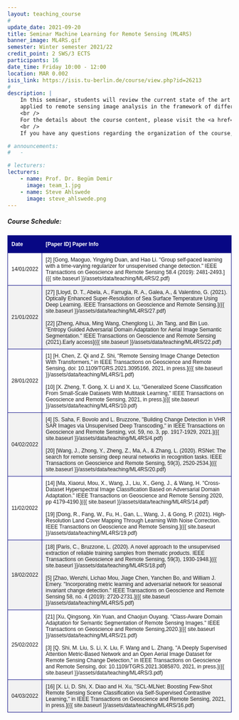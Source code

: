 ```yaml
---
layout: teaching_course
#
update_date: 2021-09-20
title: Seminar Machine Learning for Remote Sensing (ML4RS)
banner_image: ML4RS.gif
semester: Winter semester 2021/22
credit_point: 2 SWS/3 ECTS
participants: 16
date_time: Friday 10:00 - 12:00
location: MAR 0.002
isis_link: https://isis.tu-berlin.de/course/view.php?id=26213
#
description: |
    In this seminar, students will review the current state of the art in the field of machine learning
    applied to remote sensing image analysis in the framework of different Earth observation applications.
    <br />
    For the details about the course content, please visit the <a href="https://moseskonto.tu-berlin.de/moses/modultransfersystem/bolognamodule/beschreibung/anzeigen.html?nummer=40928&version=2&sprache=2" target="_blank">Moses</a> page. <br />
    <br />
    If you have any questions regarding the organization of the course, do not hesitate to contact us at: <a href="mailto:sekr@rsim.tu-berlin.de">sekr@rsim.tu-berlin.de</a>.

# announcements:
#   -

# lecturers:
lecturers:
    - name: Prof. Dr. Begüm Demir
      image: team_1.jpg
    - name: Steve Ahlswede
      image: steve_ahlswede.png
---
```


<style>
table {
  font-family: Arial, Helvetica, sans-serif;
  border-collapse: collapse;
  width: 100%;
  font-size: 12px;
}

table td, table th {
  border: 1px solid #070784;
  padding: 8px;
}

table tr:nth-child(even){background-color: #f2f2f2;}

table tr:hover {background-color: #ddd;}

table th {
  padding-top: 12px;
  padding-bottom: 12px;
  text-align: left;
  background-color: #070784;
  color: white;
    white-space: nowrap;
}
</style>

<h5 class="mb-3">Course Schedule:</h5>

| Date       | [Paper ID] Paper Info |
|------------|-----------------------|
| 14/01/2022 | [2] [Gong, Maoguo, Yingying Duan, and Hao Li. "Group self-paced learning with a time-varying regularizer for unsupervised change detection." IEEE Transactions on Geoscience and Remote Sensing 58.4 (2019): 2481-2493.]({{ site.baseurl }}/assets/data/teaching/ML4RS/2.pdf)       |
| 21/01/2022 | [27] [Lloyd, D. T., Abela, A., Farrugia, R. A., Galea, A., & Valentino, G. (2021). Optically Enhanced Super-Resolution of Sea Surface Temperature Using Deep Learning. IEEE Transactions on Geoscience and Remote Sensing.]({{ site.baseurl }}/assets/data/teaching/ML4RS/27.pdf) <br><br> [22] [Zheng, Aihua, Ming Wang, Chenglong Li, Jin Tang, and Bin Luo. "Entropy Guided Adversarial Domain Adaptation for Aerial Image Semantic Segmentation." IEEE Transactions on Geoscience and Remote Sensing (2021).Early access]({{ site.baseurl }}/assets/data/teaching/ML4RS/22.pdf)  |
| 28/01/2022 | [1]  [H. Chen, Z. Qi and Z. Shi, "Remote Sensing Image Change Detection With Transformers," in IEEE Transactions on Geoscience and Remote Sensing, doi: 10.1109/TGRS.2021.3095166, 2021, in press.]({{ site.baseurl }}/assets/data/teaching/ML4RS/1.pdf) <br><br> [10] [X. Zheng, T. Gong, X. Li and X. Lu, "Generalized Scene Classification From Small-Scale Datasets With Multitask Learning," IEEE Transactions on Geoscience and Remote Sensing, 2021, in press.]({{ site.baseurl }}/assets/data/teaching/ML4RS/10.pdf)       |
| 04/02/2022 | [4]  [S. Saha, F. Bovolo and L. Bruzzone, "Building Change Detection in VHR SAR Images via Unsupervised Deep Transcoding," in IEEE Transactions on Geoscience and Remote Sensing, vol. 59, no. 3, pp. 1917-1929, 2021.]({{ site.baseurl }}/assets/data/teaching/ML4RS/4.pdf) <br><br> [20] [Wang, J., Zhong, Y., Zheng, Z., Ma, A., & Zhang, L. (2020). RSNet: The search for remote sensing deep neural networks in recognition tasks. IEEE Transactions on Geoscience and Remote Sensing, 59(3), 2520-2534.]({{ site.baseurl }}/assets/data/teaching/ML4RS/20.pdf)      |
| 11/02/2022 | [14] [Ma, Xiaorui, Mou, X., Wang, J., Liu, X., Geng, J., & Wang, H. "Cross-Dataset Hyperspectral Image Classification Based on Adversarial Domain Adaptation." IEEE Transactions on Geoscience and Remote Sensing 2020, pp 4179-4190.]({{ site.baseurl }}/assets/data/teaching/ML4RS/14.pdf) <br><br> [19] [Dong, R., Fang, W., Fu, H., Gan, L., Wang, J., & Gong, P. (2021). High-Resolution Land Cover Mapping Through Learning With Noise Correction. IEEE Transactions on Geoscience and Remote Sensing.]({{ site.baseurl }}/assets/data/teaching/ML4RS/19.pdf)     |
| 18/02/2022 | [18] [Paris, C., Bruzzone, L. (2020). A novel approach to the unsupervised extraction of reliable training samples from thematic products. IEEE Transactions on Geoscience and Remote Sensing, 59(3), 1930-1948.]({{ site.baseurl }}/assets/data/teaching/ML4RS/18.pdf) <br><br> [5]  [Zhao, Wenzhi, Lichao Mou, Jiage Chen, Yanchen Bo, and William J. Emery. "Incorporating metric learning and adversarial network for seasonal invariant change detection." IEEE Transactions on Geoscience and Remote Sensing 58, no. 4 (2019): 2720-2731.]({{ site.baseurl }}/assets/data/teaching/ML4RS/5.pdf)       |
| 25/02/2022 | [21] [Xu, Qingsong, Xin Yuan, and Chaojun Ouyang. "Class-Aware Domain Adaptation for Semantic Segmentation of Remote Sensing Images." IEEE Transactions on Geoscience and Remote Sensing,2020.]({{ site.baseurl }}/assets/data/teaching/ML4RS/21.pdf) <br><br> [3]  [Q. Shi, M. Liu, S. Li, X. Liu, F. Wang and L. Zhang, "A Deeply Supervised Attention Metric-Based Network and an Open Aerial Image Dataset for Remote Sensing Change Detection," in IEEE Transactions on Geoscience and Remote Sensing, doi: 10.1109/TGRS.2021.3085870, 2021, in press.]({{ site.baseurl }}/assets/data/teaching/ML4RS/3.pdf)       |
| 04/03/2022 | [16] [X. Li, D. Shi, X. Diao and H. Xu, "SCL-MLNet: Boosting Few-Shot Remote Sensing Scene Classification via Self-Supervised Contrastive Learning," in IEEE Transactions on Geoscience and Remote Sensing, 2021, in press.]({{ site.baseurl }}/assets/data/teaching/ML4RS/16.pdf)       |

